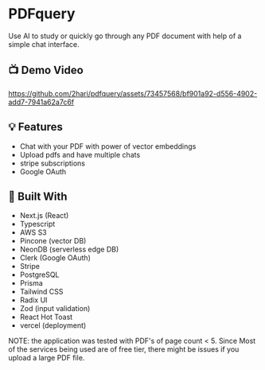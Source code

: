 # PDFquery
Use AI to study or quickly go through any PDF document with help of a simple chat interface.   


## 📺 Demo Video
https://github.com/2hari/pdfquery/assets/73457568/bf901a92-d556-4902-add7-7941a62a7c6f

## 💡 Features

- Chat with your PDF with power of vector embeddings 
- Upload pdfs and have multiple chats 
- stripe subscriptions 
- Google OAuth 

## 🔨 Built With

- Next.js (React)
- Typescript
- AWS S3 
- Pincone (vector DB) 
- NeonDB (serverless edge DB)
- Clerk (Google OAuth)
- Stripe 
- PostgreSQL
- Prisma
- Tailwind CSS
- Radix UI
- Zod (input validation)
- React Hot Toast
- vercel (deployment)


NOTE: the application was tested with PDF's of page count < 5. Since Most of the services being used are of free tier, there might be issues if you upload a large PDF file. 
